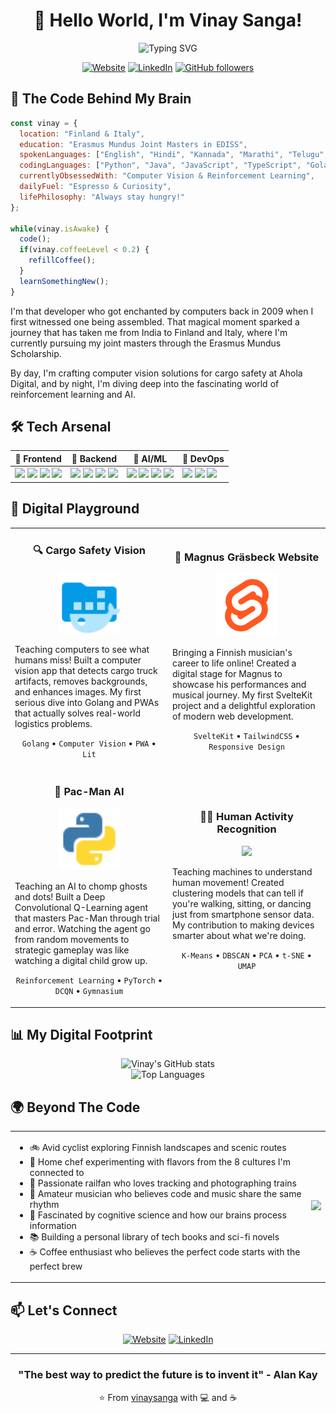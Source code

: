 <div align="center">

# 👋 Hello World, I'm Vinay Sanga!

<img src="https://readme-typing-svg.herokuapp.com?font=Fira+Code&pause=1000&color=2986CC&center=true&vCenter=true&width=435&lines=Software+Engineer;Machine+Learning+Enthusiast;Polyglot+%28both+human+%26+programming%29;Eternal+Learner;Coffee+%3E+Sleep" alt="Typing SVG" />

[![Website](https://img.shields.io/badge/Website-vinaysanga.com-blue?style=for-the-badge&logo=google-chrome)](https://vinaysanga.com)
[![LinkedIn](https://img.shields.io/badge/LinkedIn-vinaysanga-blue?style=for-the-badge&logo=linkedin)](https://fi.linkedin.com/in/vinaysanga)
[![GitHub followers](https://img.shields.io/github/followers/vinaysanga?style=for-the-badge&logo=github)](https://github.com/vinaysanga)

</div>

## 🧠 The Code Behind My Brain

```javascript
const vinay = {
  location: "Finland & Italy",
  education: "Erasmus Mundus Joint Masters in EDISS",
  spokenLanguages: ["English", "Hindi", "Kannada", "Marathi", "Telugu", "Finnish", "Italian", "French"],
  codingLanguages: ["Python", "Java", "JavaScript", "TypeScript", "Golang", "C++"],
  currentlyObsessedWith: "Computer Vision & Reinforcement Learning",
  dailyFuel: "Espresso & Curiosity",
  lifePhilosophy: "Always stay hungry!"
};

while(vinay.isAwake) {
  code();
  if(vinay.coffeeLevel < 0.2) {
    refillCoffee();
  }
  learnSomethingNew();
}
```

I'm that developer who got enchanted by computers back in 2009 when I first witnessed one being assembled. That magical moment sparked a journey that has taken me from India to Finland and Italy, where I'm currently pursuing my joint masters through the Erasmus Mundus Scholarship.

By day, I'm crafting computer vision solutions for cargo safety at Ahola Digital, and by night, I'm diving deep into the fascinating world of reinforcement learning and AI.

## 🛠️ Tech Arsenal

<div align="center">

| 🎨 Frontend | 🧠 Backend | 🤖 AI/ML | 🔄 DevOps |
|------------|------------|---------|------------|
| <img src="https://img.shields.io/badge/TypeScript-007ACC?style=for-the-badge&logo=typescript&logoColor=white"> <img src="https://img.shields.io/badge/React-20232A?style=for-the-badge&logo=react&logoColor=61DAFB"> <img src="https://img.shields.io/badge/Svelte-4A4A55?style=for-the-badge&logo=svelte&logoColor=FF3E00"> <img src="https://img.shields.io/badge/Tailwind_CSS-38B2AC?style=for-the-badge&logo=tailwind-css&logoColor=white"> | <img src="https://img.shields.io/badge/Go-00ADD8?style=for-the-badge&logo=go&logoColor=white"> <img src="https://img.shields.io/badge/Python-FFD43B?style=for-the-badge&logo=python&logoColor=blue"> <img src="https://img.shields.io/badge/Java-ED8B00?style=for-the-badge&logo=java&logoColor=white"> <img src="https://img.shields.io/badge/Spring-6DB33F?style=for-the-badge&logo=spring&logoColor=white"> | <img src="https://img.shields.io/badge/PyTorch-EE4C2C?style=for-the-badge&logo=pytorch&logoColor=white"> <img src="https://img.shields.io/badge/TensorFlow-FF6F00?style=for-the-badge&logo=tensorflow&logoColor=white"> <img src="https://img.shields.io/badge/scikit_learn-F7931E?style=for-the-badge&logo=scikit-learn&logoColor=white"> <img src="https://img.shields.io/badge/OpenCV-27338e?style=for-the-badge&logo=OpenCV&logoColor=white"> | <img src="https://img.shields.io/badge/Docker-2CA5E0?style=for-the-badge&logo=docker&logoColor=white"> <img src="https://img.shields.io/badge/Apache_Kafka-231F20?style=for-the-badge&logo=apache-kafka&logoColor=white"> <img src="https://img.shields.io/badge/Microservices-gray?style=for-the-badge&logo=Microservices&logoColor=white"> |

</div>

## 🚀 Digital Playground

<table>
  <tr>
    <td width="50%">
      <h3 align="center">🔍 Cargo Safety Vision</h3>
      <p align="center">
        <a href="https://github.com/Attracs/cargo-safety" target="_blank">
          <img src="https://raw.githubusercontent.com/PKief/vscode-material-icon-theme/main/icons/folder-docker.svg" width="100" />
        </a>
      </p>
      <p>
        Teaching computers to see what humans miss! Built a computer vision app that detects cargo truck artifacts, removes backgrounds, and enhances images. My first serious dive into Golang and PWAs that actually solves real-world logistics problems.
      </p>
      <p align="center">
        <code>Golang</code> • <code>Computer Vision</code> • <code>PWA</code> • <code>Lit</code>
      </p>
    </td>
    <td width="50%">
      <h3 align="center">🎵 Magnus Gräsbeck Website</h3>
      <p align="center">
        <a href="https://magnusgrasbeck.com" target="_blank">
          <img src="https://raw.githubusercontent.com/PKief/vscode-material-icon-theme/main/icons/svelte.svg" width="100" />
        </a>
      </p>
      <p>
        Bringing a Finnish musician's career to life online! Created a digital stage for Magnus to showcase his performances and musical journey. My first SvelteKit project and a delightful exploration of modern web development.
      </p>
      <p align="center">
        <code>SvelteKit</code> • <code>TailwindCSS</code> • <code>Responsive Design</code>
      </p>
    </td>
  </tr>
  <tr>
    <td width="50%">
      <h3 align="center">👻 Pac-Man AI</h3>
      <p align="center">
        <a href="https://github.com/vinaysanga/Pac-Man-using-Reinforcement-Learning" target="_blank">
          <img src="https://raw.githubusercontent.com/PKief/vscode-material-icon-theme/main/icons/python.svg" width="100" />
        </a>
      </p>
      <p>
        Teaching an AI to chomp ghosts and dots! Built a Deep Convolutional Q-Learning agent that masters Pac-Man through trial and error. Watching the agent go from random movements to strategic gameplay was like watching a digital child grow up.
      </p>
      <p align="center">
        <code>Reinforcement Learning</code> • <code>PyTorch</code> • <code>DCQN</code> • <code>Gymnasium</code>
      </p>
    </td>
    <td width="50%">
      <h3 align="center">🏃‍♂️ Human Activity Recognition</h3>
      <p align="center">
        <a href="https://github.com/vinaysanga/Clustering-Human-Activity" target="_blank">
          <img src="https://cdn.jsdelivr.net/gh/devicons/devicon/icons/jupyter/jupyter-original-wordmark.svg" width="100" />
        </a>
      </p>
      <p>
        Teaching machines to understand human movement! Created clustering models that can tell if you're walking, sitting, or dancing just from smartphone sensor data. My contribution to making devices smarter about what we're doing.
      </p>
      <p align="center">
        <code>K-Means</code> • <code>DBSCAN</code> • <code>PCA</code> • <code>t-SNE</code> • <code>UMAP</code>
      </p>
    </td>
  </tr>
</table>

## 📊 My Digital Footprint

<div align="center">
  <img src="https://github-readme-stats.vercel.app/api?username=vinaysanga&show_icons=true&theme=tokyonight" alt="Vinay's GitHub stats" />
  <br/>
  <img src="https://github-readme-stats.vercel.app/api/top-langs/?username=vinaysanga&layout=compact&theme=tokyonight" alt="Top Languages" />
</div>

## 🌍 Beyond The Code

<table>
  <tr>
    <td>
      <ul>
        <li>🚲 Avid cyclist exploring Finnish landscapes and scenic routes</li>
        <li>🍳 Home chef experimenting with flavors from the 8 cultures I'm connected to</li>
        <li>🚂 Passionate railfan who loves tracking and photographing trains</li>
        <li>🎵 Amateur musician who believes code and music share the same rhythm</li>
        <li>🧠 Fascinated by cognitive science and how our brains process information</li>
        <li>📚 Building a personal library of tech books and sci-fi novels</li>
        <li>☕ Coffee enthusiast who believes the perfect code starts with the perfect brew</li>
      </ul>
    </td>
    <td>
      <img src="https://media.giphy.com/media/13HgwGsXF0aiGY/giphy.gif" width="300"/>
    </td>
  </tr>
</table>

## 📫 Let's Connect

<div align="center">

[![Website](https://img.shields.io/badge/Visit_My_Website-vinaysanga.com-blue?style=for-the-badge&logo=google-chrome)](https://vinaysanga.com)
[![LinkedIn](https://img.shields.io/badge/Connect_on_LinkedIn-vinaysanga-0077B5?style=for-the-badge&logo=linkedin)](https://fi.linkedin.com/in/vinaysanga)
</div>

---

<div align="center">

### "The best way to predict the future is to invent it" - Alan Kay

⭐️ From [vinaysanga](https://github.com/vinaysanga) with 💻 and ☕

</div>
